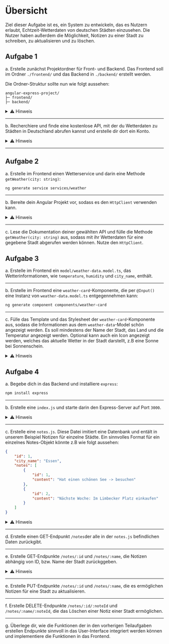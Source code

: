 # Übersicht

Ziel dieser Aufgabe ist es, ein System zu entwickeln, das es Nutzern erlaubt, Echtzeit-Wetterdaten von deutschen Städten einzusehen. Die Nutzer haben außerdem die Möglichkeit, Notizen zu einer Stadt zu schreiben, zu aktualisieren und zu löschen.

## Aufgabe 1

a. Erstelle zunächst Projektordner für Front- und Backend. Das Frontend soll im Ordner `./frontend/` und das Backend in `./backend/` erstellt werden.

Die Ordner-Struktur sollte nun wie folgt aussehen:

```
angular-express-project/
├─ frontend/
├─ backend/
```

<details>
    <summary>⚠️ Hinweis</summary>
    Erstelle den Frontend-Ordner mit `ng new frontend`, damit automatisch alle Angular-Dateien erstellt werden.
</details>

---

b. Recherchiere und finde eine kostenlose API, mit der du Wetterdaten zu Städten in Deutschland abrufen kannst und erstelle dir dort ein Konto.

<details>
  <summary>⚠️ Hinweis</summary>
  Eine gute API, die ich gefunden habe ist https://www.weatherapi.com
</details>

---

## Aufgabe 2

a. Erstelle im Frontend einen Wetterservice und darin eine Methode `getWeather(city: string)`:

```BASH
ng generate service services/weather
```

---

b. Bereite dein Angular Projekt vor, sodass es den `HttpClient` verwenden kann.

<details>
  <summary>⚠️ Hinweis</summary>
  Dazu musst du die `app.config.ts` bearbeiten.
</details>

---

c. Lese die Dokumentation deiner gewählten API und fülle die Methode `getWeather(city: string)` aus, sodass mit ihr Wetterdaten für eine gegebene Stadt abgerufen werden können. Nutze den `HttpClient`.

## Aufgabe 3

a. Erstelle im Frontend ein `model/weather-data.model.ts`, das Wetterinformationen, wie `temperature`, `humidity` und `city_name`, enthält.

---

b. Erstelle im Frontend eine `weather-card`-Komponente, die per `@Input()` eine Instanz von `weather-data.model.ts` entgegennehmen kann:

```BASH
ng generate component components/weather-card
```

---

c. Fülle das Template und das Stylesheet der `weather-card`-Komponente aus, sodass die Informationen aus dem `weather-data`-Model schön angezeigt werden. Es soll mindestens der Name der Stadt, das Land und die Temperatur angezeigt werden. Optional kann auch ein Icon angezeigt werden, welches das aktuelle Wetter in der Stadt darstellt, z.B eine Sonne bei Sonnenschein.

<details>
  <summary>⚠️ Hinweis</summary>
  Es wäre sinnvoll, zunächste eine Demo-Instanz des `weather-models` zu erstellen, um die Funktion der `weather-card`-Komponente zu testen.
</details>

## Aufgabe 4

a. Begebe dich in das Backend und installiere `express`:

```BASH
npm install express
```

---

b. Erstelle eine `index.js` und starte darin den Express-Server auf Port `3000`.

<details>
    <summary>⚠️ Hinweis</summary>
    Erstelle zunächst eine Variable `app`, weise ihr den richtigen Wert zu und rufe dann die `listen`-Methode darauf auf.
</details>

---

c. Erstelle eine `notes.js`. Diese Datei imitiert eine Datenbank und entält in unserem Beispiel Notizen für einzelne Städte. Ein sinnvolles Format für ein einzelnes Notes-Objekt könnte z.B wie folgt aussehen:

```JSON
{
    "id": 1,
    "city_name": "Essen",
    "notes": [
        {
            "id": 1,
            "content": "Hat einen schönen See -> besuchen"
        },
        {
            "id": 2,
            "content": "Nächste Woche: Im Limbecker Platz einkaufen"
        }
    ]
}
```

<details>
    <summary>⚠️ Hinweis</summary>
    Beachte, dass das obige Objekt keine Wetterdaten enthält. Diese Daten werden nämlich durch die API des externen Anbieters, z.B weatherapi.com, bereitgestellt und müssen von uns nicht zwingend gespeichert werden.
</details>

---

d. Erstelle einen GET-Endpunkt `/notes`der alle in der `notes.js` befindlichen Daten zurückgibt.

---

e. Erstelle GET-Endpunkte `/notes/:id` und `/notes/:name`, die Notizen abhängig von ID, bzw. Name der Stadt zurückggeben.

<details>
    <summary>⚠️ Hinweis</summary>
    Die Suche nach dem Namen der Stadt soll unabhängig von Groß- bzw. Kleinschreibung funktionieren.
</details>

---

e. Erstelle PUT-Endpunkte `/notes/:id` und `/notes/:name`, die es ermöglichen Notizen für eine Stadt zu aktualisieren.

---

f. Erstelle DELETE-Endpunkte `/notes/:id/:noteId` und `/notes/:name/:noteId`, die das Löschen einer Notiz einer Stadt ermöglichen.

---

g. Überlege dir, wie die Funktionen der in den vorherigen Teilaufgaben erstellen Endpunkte sinnvoll in das User-Interface integriert werden können und implementiere die Funktionen in das Frontend.
